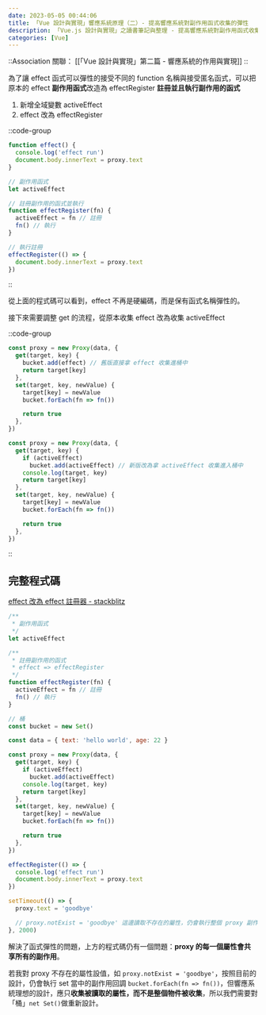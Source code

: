 ```yaml
---
date: 2023-05-05 00:44:06
title: 「Vue 設計與實現」響應系統原理（二）- 提高響應系統對副作用函式收集的彈性
description: 「Vue.js 設計與實現」之讀書筆記與整理 - 提高響應系統對副作用函式收集的彈性
categories: [Vue]
---
```


::Association
關聯： [[「Vue 設計與實現」第二篇 - 響應系統的作用與實現]]
::

為了讓 effect 函式可以彈性的接受不同的 function 名稱與接受匿名函式，可以把原本的 effect **副作用函式**改造為 effectRegister **註冊並且執行副作用的函式**

1. 新增全域變數 activeEffect
2. effect 改為 effectRegister

::code-group

  ```js [Before]
  function effect() {
    console.log('effect run')
    document.body.innerText = proxy.text
  }
  ```

  ```js [After]
  // 副作用函式
  let activeEffect

  // 註冊副作用的函式並執行
  function effectRegister(fn) {
    activeEffect = fn // 註冊
    fn() // 執行
  }

  // 執行註冊
  effectRegister(() => {
    document.body.innerText = proxy.text
  })
  ```

::

從上面的程式碼可以看到，effect 不再是硬編碼，而是保有函式名稱彈性的。

接下來需要調整 get 的流程，從原本收集 effect 改為收集 activeEffect

::code-group

```js [Before]
const proxy = new Proxy(data, {
  get(target, key) {
    bucket.add(effect) // 舊版直接拿 effect 收集進桶中
    return target[key]
  },
  set(target, key, newValue) {
    target[key] = newValue
    bucket.forEach(fn => fn())

    return true
  },
})
```

```js [After]
const proxy = new Proxy(data, {
  get(target, key) {
    if (activeEffect)
      bucket.add(activeEffect) // 新版改為拿 activeEffect 收集進入桶中
    console.log(target, key)
    return target[key]
  },
  set(target, key, newValue) {
    target[key] = newValue
    bucket.forEach(fn => fn())

    return true
  },
})
```

::

## 完整程式碼

[effect 改為 effect 註冊器 - stackblitz](https://stackblitz.com/edit/js-wzmhdt?file=index.js)

```js
/**
 * 副作用函式
 */
let activeEffect

/**
 * 註冊副作用的函式
 * effect => effectRegister
 */
function effectRegister(fn) {
  activeEffect = fn // 註冊
  fn() // 執行
}

// 桶
const bucket = new Set()

const data = { text: 'hello world', age: 22 }

const proxy = new Proxy(data, {
  get(target, key) {
    if (activeEffect)
      bucket.add(activeEffect)
    console.log(target, key)
    return target[key]
  },
  set(target, key, newValue) {
    target[key] = newValue
    bucket.forEach(fn => fn())

    return true
  },
})

effectRegister(() => {
  console.log('effect run')
  document.body.innerText = proxy.text
})

setTimeout(() => {
  proxy.text = 'goodbye'

  // proxy.notExist = 'goodbye' 這邊讀取不存在的屬性，仍會執行整個 proxy 副作用收集的回調 `bucket.forEach(fn => fn()`
}, 2000)
```

解決了函式彈性的問題，上方的程式碼仍有一個問題：**proxy 的每一個屬性會共享所有的副作用**。

若我對 proxy 不存在的屬性設值，如 `proxy.notExist = 'goodbye'`，按照目前的設計，仍會執行 set 當中的副作用回調 `bucket.forEach(fn => fn())`，但響應系統理想的設計，應只**收集被讀取的屬性，而不是整個物件被收集**，所以我們需要對「桶」`net Set()`做重新設計。
